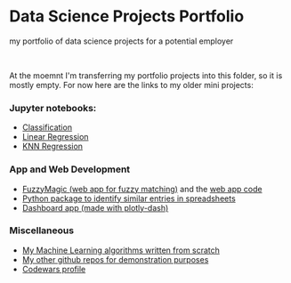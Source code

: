 # Data Science Projects Portfolio
my portfolio of data science projects for a potential employer

<br>

At the moemnt I'm transferring my portfolio projects into this folder, so it is mostly empty.
For now here are the links to my older mini projects:

### Jupyter notebooks:
- [Classification](https://github.com/leztien/portfolio-project-classification-for-german-credit-database)
- [Linear Regression](https://github.com/leztien/portfolio-project-linear-regression-for-price-prediction)
- [KNN Regression](https://github.com/leztien/portfolio-project-knn-regression)


### App and Web Development
- [FuzzyMagic (web app for fuzzy matching)](http://www.fuzzymagic.eu/) and the [web app code](https://github.com/leztien/FuzzyMagic)
- [Python package to identify similar entries in spreadsheets](https://github.com/leztien/FuzzyMagic/tree/main/fuzzyspreadsheets)
- [Dashboard app (made with plotly-dash)](https://github.com/leztien/plotly-dashboard)

### Miscellaneous
- [My Machine Learning algorithms written from scratch](https://github.com/leztien/machine_learning_algorithms)
- [My other github repos for demonstration purposes](https://github.com/leztien)
- [Codewars profile](https://www.codewars.com/users/leztien)
